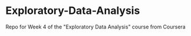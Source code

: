 # Exploratory-Data-Analysis
Repo for Week 4 of the "Exploratory Data Analysis" course from Coursera 
